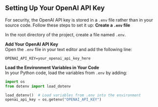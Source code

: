 ## Setting Up Your OpenAI API Key

For security, the OpenAI API key is stored in a `.env` file rather than in your source code. Follow these steps to set it up:
**Create a `.env` file**  

In the root directory of the project, create a file named `.env`.

**Add Your OpenAI API Key**  
   Open the `.env` file in your text editor and add the following line:
   ```dotenv
   OPENAI_API_KEY=your_openai_api_key_here
   ```
**Load the Environment Variables in Your Code**  
   In your Python code, load the variables from `.env` by adding:
   ```python
   import os
   from dotenv import load_dotenv

   load_dotenv()  # Load variables from .env into the environment
   openai_api_key = os.getenv("OPENAI_API_KEY")
   ```
